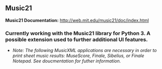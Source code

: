 ## Music21

**Music21 Documentation:**
http://web.mit.edu/music21/doc/index.html

### Currently working with the Music21 library for Python 3. A possible extension used to further additional UI features.

* *Note: The following MusicXML applications are necessary in order to print sheet music results: MuseScore, Finale, Sibelius, or Finale Notepad. See doucmentation for futher information.* 
